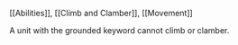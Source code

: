 [[Abilities]], [[Climb and Clamber]], [[Movement]]

A unit with the grounded keyword cannot climb or clamber.